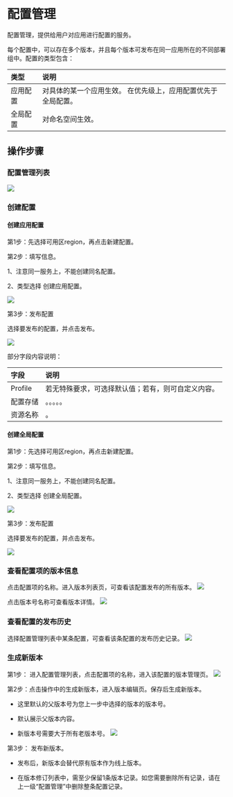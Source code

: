 # 配置管理
配置管理，提供给用户对应用进行配置的服务。

每个配置中，可以存在多个版本，并且每个版本可发布在同一应用所在的不同部署组中。配置的类型包含：

| 类型	| 说明	| 
| :- | :- | 
|  应用配置	|  对具体的某一个应用生效。 在优先级上，应用配置优先于全局配置。	|  
|  全局配置	|  对命名空间生效。 	|  
 


## 操作步骤

### 配置管理列表

 ![](../../../../../image/Internet-Middleware/JD-Distributed-Service-Framework/config-list-new.png)
 

### 创建配置

#### 创建应用配置

第1步：先选择可用区region，再点击新建配置。
 
第2步：填写信息。

1、注意同一服务上，不能创建同名配置。


2、类型选择 创建应用配置。


![](../../../../../image/Internet-Middleware/JD-Distributed-Service-Framework/config-create.png)
  
  
第3步：发布配置  

选择要发布的配置，并点击发布。

![](../../../../../image/Internet-Middleware/JD-Distributed-Service-Framework/pzgl-fb-yypz.png)
  
部分字段内容说明：

| 字段	| 说明	| 
| :- | :- | 
|  Profile	|   若无特殊要求，可选择默认值；若有，则可自定义内容。  	|  
|  配置存储	|  。。。。。	|
|  资源名称	|   。 	|  


####  创建全局配置

第1步：先选择可用区region，再点击新建配置。
 
第2步：填写信息。

1、注意同一服务上，不能创建同名配置。

2、类型选择 创建全局配置。

![](../../../../../image/Internet-Middleware/JD-Distributed-Service-Framework/pzgl-fb-qjpz-xj.png)
  
  
第3步：发布配置  

选择要发布的配置，并点击发布。

![](../../../../../image/Internet-Middleware/JD-Distributed-Service-Framework/pzgl-fb-yypz.png)
  
  
### 查看配置项的版本信息

点击配置项的名称。进入版本列表页，可查看该配置发布的所有版本。
![](../../../../../image/Internet-Middleware/JD-Distributed-Service-Framework/config-vision.png)
   
   
点击版本号名称可查看版本详情。
![](../../../../../image/Internet-Middleware/JD-Distributed-Service-Framework/config-vision-detail-new.png)



### 查看配置的发布历史
选择配置管理列表中某条配置，可查看该条配置的发布历史记录。
![](../../../../../image/Internet-Middleware/JD-Distributed-Service-Framework/config-vision-history-new.png)


### 生成新版本
第1步： 进入配置管理列表，点击配置项的名称，进入该配置的版本管理页。
![](../../../../../image/Internet-Middleware/JD-Distributed-Service-Framework/pzgl-xdlb.png)
 

第2步：点击操作中的生成新版本，进入版本编辑页。保存后生成新版本。

- 这里默认的父版本号为您上一步中选择的版本的版本号。

- 默认展示父版本内容。

- 新版本号需要大于所有老版本号。
![](../../../../../image/Internet-Middleware/JD-Distributed-Service-Framework/config-vision-add-new.png)
  




第3步： 发布新版本。

- 发布后，新版本会替代原有版本作为线上版本。

- 在版本修订列表中，需至少保留1条版本记录。如您需要删除所有记录，请在上一级“配置管理”中删除整条配置记录。


